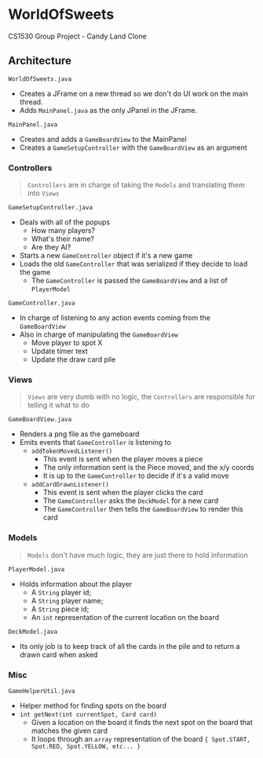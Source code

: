 # WorldOfSweets
CS1530 Group Project - Candy Land Clone

## Architecture

`WorldOfSweets.java`
- Creates a JFrame on a new thread so we don't do UI work on the main thread.
- Adds `MainPanel.java` as the only JPanel in the JFrame.

`MainPanel.java`
- Creates and adds a `GameBoardView` to the MainPanel
- Creates a `GameSetupController` with the `GameBoardView` as an argument

### Controllers
>`Controllers` are in charge of taking the `Models` and translating them into `Views`

`GameSetupController.java`
- Deals with all of the popups
  - How many players?
  - What's their name?
  - Are they AI?
- Starts a new `GameController` object if it's a new game
- Loads the old `GameController` that was serialized if they decide to load the game
  - The `GameController` is passed the `GameBoardView` and a list of `PlayerModel`

`GameController.java`
- In charge of listening to any action events coming from the `GameBoardView`
- Also in charge of manipulating the `GameBoardView`
  - Move player to spot X
  - Update timer text
  - Update the draw card pile

### Views
>`Views` are very dumb with no logic, the `Controllers` are responsible for telling it what to do

`GameBoardView.java`
- Renders a png file as the gameboard
- Emits events that `GameController` is listening to
  - `addTokenMovedListener()`
    - This event is sent when the player moves a piece
    - The only information sent is the Piece moved, and the x/y coords
    - It is up to the `GameController` to decide if it's a valid move
  - `addCardDrawnListener()`
    - This event is sent when the player clicks the card
    - The `GameController` asks the `DeckModel` for a new card
    - The `GameController` then tells the `GameBoardView` to render this card

### Models
>`Models` don't have much logic, they are just there to hold information

`PlayerModel.java`
- Holds information about the player
  - A `String` player id;
  - A `String` player name;
  - A `String` piece id;
  - An `int` representation of the current location on the board
  
`DeckModel.java`
- Its only job is to keep track of all the cards in the pile and to return a drawn card when asked

### Misc
`GameHelperUtil.java`
- Helper method for finding spots on the board
- `int getNext(int currentSpot, Card card)`
  - Given a location on the board it finds the next spot on the board that matches the given card
  - It loops through an `array` representation of the board `{ Spot.START, Spot.RED, Spot.YELLOW, etc... }`
